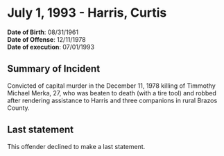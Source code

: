 # July 1, 1993 - Harris, Curtis

**Date of Birth**: 08/31/1961<br/>
**Date of Offense**: 12/11/1978<br/>
**Date of execution**: 07/01/1993<br/>

## Summary of Incident
Convicted of capital murder in the December 11, 1978 killing of Timmothy Michael Merka, 27, who was beaten to death (with a tire tool) and robbed after rendering assistance to Harris and three companions in rural Brazos County.

## Last statement
This offender declined to make a last statement.